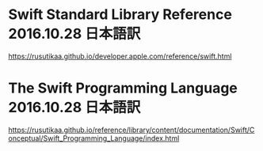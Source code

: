 ﻿# Swift Standard Library Reference 2016.10.28 日本語訳

https://rusutikaa.github.io/developer.apple.com/reference/swift.html

# The Swift Programming Language 2016.10.28 日本語訳

https://rusutikaa.github.io/reference/library/content/documentation/Swift/Conceptual/Swift_Programming_Language/index.html
